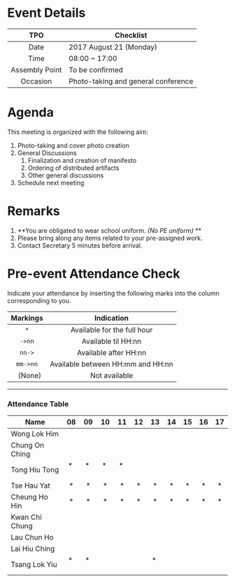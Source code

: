 # Event Details

|   TPO   |     Checklist     |
|:-------:|-------------------|
|Date     |2017 August 21 (Monday)|
|Time     |08:00 ~ 17:00      |
|Assembly Point|To be confirmed|
|Occasion |Photo-taking and general conference|

# Agenda

This meeting is organized with the following aim:
1. Photo-taking and cover photo creation
2. General Discussions
    1. Finalization and creation of manifesto
    2. Ordering of distributed artifacts
    3. Other general discussions
3. Schedule next meeting

# Remarks
1. **You are obligated to wear school uniform. _(No PE uniform)_ **
2. Please bring along any items related to your pre-assigned work.
3. Contact Secretary 5 minutes before arrival.

# Pre-event Attendance Check
Indicate your attendance by inserting the following marks into the column corresponding to you.

| Markings | Indication |
|:--------:|:----------:|
|`*`       |Available for the full hour|
|`->nn`    |Available til HH:nn|
|`nn->`    |Available after HH:nn|
|`mm->nn`  |Available between HH:mm and HH:nn|
|` ` (None)|Not available|
---
### Attendance Table
| Name           |  08  |  09  |  10  |  11  |  12  |  13  |  14  |  15  |  16  |  17  |
|----------------|:----:|:----:|:----:|:----:|:----:|:----:|:----:|:----:|:----:|:----:|
| Wong Lok Him   |      |      |      |      |      |      |      |      |      |      |
| Chung On Ching |      |      |      |      |      |      |      |      |      |      |
| Tong Hiu Tong  |*     |*     |*     |*     |      |      |      |      |      |      |
| Tse Hau Yat    |*     |*     |*     |*     |*     |*     |*     |*     |*     |*     |
| Cheung Ho Hin  |*     |*     |*     |*     |*     |*     |*     |*     |*     |*     |
| Kwan Chi Chung |      |      |      |      |      |      |      |      |      |      |
| Lau Chun Ho    |      |      |      |      |      |      |      |      |      |      |
| Lai Hiu Ching  |      |      |      |      |      |      |      |      |      |      |
| Tsang Lok Yiu  |*     |*     |      |      |      |*     |      |      |      |      |
